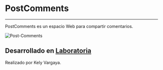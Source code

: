 # PostComments
---
PostComments es un espacio Web para compartir comentarios.

![Post-Comments](https://user-images.githubusercontent.com/29384699/36762235-a06b7056-1bf0-11e8-926b-5eb99dc07aeb.png)

## Desarrollado en [Laboratoria](http://laboratoria.la)
Realizado por Kely Vargaya.
